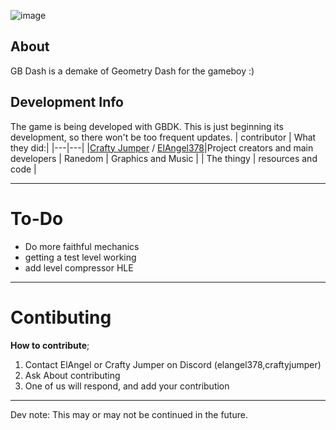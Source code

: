 ![image](https://github.com/ElAngel378/GBDASH/blob/main/.GitHub/artwork/logo.png)

## About

GB Dash is a demake of Geometry Dash for the gameboy :) 

## Development Info

The game is being developed with GBDK. This is just beginning its development, so there won't be too frequent updates.
| contributor | What they did:|
|---|---|
|[Crafty Jumper](https://github.com/crafty-jumper) / [ElAngel378](https://github.com/ElAngel378)|Project creators and main developers 
| Ranedom | Graphics and Music |
| The thingy | resources and code |

---

# To-Do
- Do more faithful mechanics
- getting a test level working
- add level compressor HLE

---

# Contibuting

**How to contribute**;
1. Contact ElAngel or Crafty Jumper on Discord (elangel378,craftyjumper)
2. Ask About contributing
3. One of us will respond, and add your contribution

---

Dev note: This may or may not be continued in the future.
